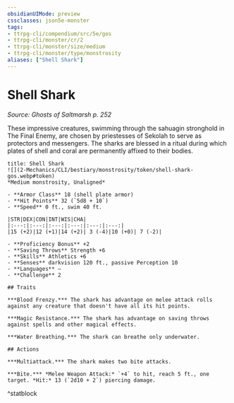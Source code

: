 ```yaml
---
obsidianUIMode: preview
cssclasses: json5e-monster
tags:
- ttrpg-cli/compendium/src/5e/gos
- ttrpg-cli/monster/cr/2
- ttrpg-cli/monster/size/medium
- ttrpg-cli/monster/type/monstrosity
aliases: ["Shell Shark"]
---
```

# Shell Shark
*Source: Ghosts of Saltmarsh p. 252*  


These impressive creatures, swimming through the sahuagin stronghold in The Final Enemy, are chosen by priestesses of Sekolah to serve as protectors and messengers. The sharks are blessed in a ritual during which plates of shell and coral are permanently affixed to their bodies.

```ad-statblock
title: Shell Shark
![](2-Mechanics/CLI/bestiary/monstrosity/token/shell-shark-gos.webp#token)
*Medium monstrosity, Unaligned*

- **Armor Class** 18 (shell plate armor)
- **Hit Points** 32 (`5d8 + 10`) 
- **Speed** 0 ft., swim 40 ft.

|STR|DEX|CON|INT|WIS|CHA|
|:---:|:---:|:---:|:---:|:---:|:---:|
|15 (+2)|12 (+1)|14 (+2)| 3 (-4)|10 (+0)| 7 (-2)|

- **Proficiency Bonus** +2
- **Saving Throws** Strength +6
- **Skills** Athletics +6
- **Senses** darkvision 120 ft., passive Perception 10
- **Languages** —
- **Challenge** 2

## Traits

***Blood Frenzy.*** The shark has advantage on melee attack rolls against any creature that doesn't have all its hit points.

***Magic Resistance.*** The shark has advantage on saving throws against spells and other magical effects.

***Water Breathing.*** The shark can breathe only underwater.

## Actions

***Multiattack.*** The shark makes two bite attacks.

***Bite.*** *Melee Weapon Attack:* `+4` to hit, reach 5 ft., one target. *Hit:* 13 (`2d10 + 2`) piercing damage.
```
^statblock
